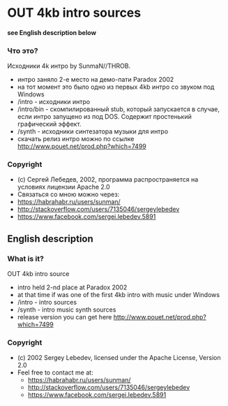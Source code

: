 # OUT 4kb intro sources #

#### see English description below ####

### Что это? ###

Исходники 4k интро by SunmaN//THROB. 
 
* интро заняло 2-е место на демо-пати Paradox 2002 
* на тот момент это было одно из первых 4kb интро со звуком под Windows
* /intro - исходники интро
* /intro/bin - скомпилированный stub, который запускается в случае, если интро запущено из под DOS. Содержит простенький графический эффект.
* /synth - исходники синтезатора музыки для интро
* скачать релиз интро можно по ссылке http://www.pouet.net/prod.php?which=7499


### Copyright ###
* (c) Сергей Лебедев, 2002, программа распространяется на условиях лицензии Apache 2.0
* Cвязаться cо мною можно через:
 * https://habrahabr.ru/users/sunman/
 * http://stackoverflow.com/users/7135046/sergeylebedev
 * https://www.facebook.com/sergei.lebedev.5891 

## English description ##

### What is it? ###

OUT 4kb intro source

* intro held 2-nd place at Paradox 2002
* at that time if was one of the first 4kb intro with music under Windows
* /intro - intro sources
* /synth - intro music synth sources 
* release version you can get here http://www.pouet.net/prod.php?which=7499

### Copyright ###
* (c) 2002 Sergey Lebedev, licensed under the Apache License, Version 2.0
* Feel free to contact me at:
    * https://habrahabr.ru/users/sunman/
    * http://stackoverflow.com/users/7135046/sergeylebedev
    * https://www.facebook.com/sergei.lebedev.5891

